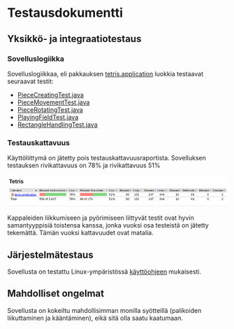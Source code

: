 # Testausdokumentti

## Yksikkö- ja integraatiotestaus

### Sovelluslogiikka

Sovelluslogiikkaa, eli pakkauksen [tetris.application](https://github.com/Jannepen/ot-harjoitustyo/tree/master/Tetris/src/main/java/tetris/application) luokkia testaavat seuraavat testit:

- [PieceCreatingTest.java](https://github.com/Jannepen/ot-harjoitustyo/blob/master/Tetris/src/test/java/application/PieceCreatingTest.java)
- [PieceMovementTest.java](https://github.com/Jannepen/ot-harjoitustyo/blob/master/Tetris/src/test/java/application/PieceMovementTest.java)
- [PieceRotatingTest.java](https://github.com/Jannepen/ot-harjoitustyo/blob/master/Tetris/src/test/java/application/PieceRotatingTest.java)
- [PlayingFieldTest.java](https://github.com/Jannepen/ot-harjoitustyo/blob/master/Tetris/src/test/java/application/PlayingFieldTest.java)
- [RectangleHandlingTest.java](https://github.com/Jannepen/ot-harjoitustyo/blob/master/Tetris/src/test/java/application/RectangleHandlingTest.java)

### Testauskattavuus

Käyttöliittymä on jätetty pois testauskattavuusraportista. Sovelluksen testauksen rivikattavuus on 78% ja rivikattavuus 51%

<img src="https://github.com/Jannepen/ot-harjoitustyo/blob/master/dokumentaatio/jacoco.png">

Kappaleiden liikkumiseen ja pyörimiseen liittyvät testit ovat hyvin samantyyppisiä toistensa kanssa, jonka vuoksi osa testeistä on jätetty tekemättä. Tämän vuoksi kattavuudet ovat matalia.

## Järjestelmätestaus

Sovellusta on testattu Linux-ympäristössä [käyttöohjeen](https://github.com/Jannepen/ot-harjoitustyo/blob/master/dokumentaatio/kayttoohje.md) mukaisesti.

## Mahdolliset ongelmat

Sovellusta on kokeiltu mahdollisimman monilla syötteillä (palikoiden liikuttaminen ja kääntäminen), eikä sitä olla saatu kaatumaan.
